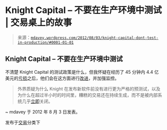 <!--yml

分类：未分类

日期：2024-05-18 06:36:48

-->

# Knight Capital – 不要在生产环境中测试 | 交易桌上的故事

> 来源：[`mdavey.wordpress.com/2012/08/03/knight-capital-dont-test-in-production/#0001-01-01`](https://mdavey.wordpress.com/2012/08/03/knight-capital-dont-test-in-production/#0001-01-01)

## Knight Capital – 不要在生产环境中测试

不清楚 Knight Capital 的测试政策是什么，但我怀疑在经历了 45 分钟内 4.4 亿美元的[亏损](http://finance.yahoo.com/news/analysis-knight-trading-loss-shows-023247909.html)之后，他们会在这方面进行[改进](http://www.wallstreetandtech.com/electronic-trading/240004831)，并加强监控。

> 外界质疑为什么 Knight 在发布新软件前没有进行更为严格的预测试，以及为什么在超过半小时的时间里，糟糕的交易还在持续生成，而不是被内部系统几乎[立即](http://finance.yahoo.com/news/analysis-knight-trading-loss-shows-023247909.html)关闭。

~ mdavey 于 2012 年 8 月 3 日发表。

发布于[交易](https://mdavey.wordpress.com/category/trading/)分类下
